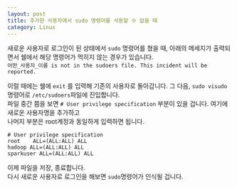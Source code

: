 ```yaml
---
layout: post
title: 추가한 사용자에서 sudo 명령어를 사용할 수 없을 때
category: Linux
---
```


새로운 사용자로 로그인이 된 상태에서 `sudo` 명령어를 쳤을 때, 아래의 메세지가 출력되면서 쉘에서 해당 명령어가 먹히지 않는 경우가 있습니다.  
```어떤_사용자_이름 is not in the sudoers file. This incident will be reported.```  

이럴 때에는 쉘에 `exit` 를 입력해 기존의 사용자로 돌아갑니다. 그 다음, `sudo visudo`명령어로 `/etc/sudoers`파일에 진입합니다.  
파일 중간 쯤을 보면 `# User privilege specification` 부분이 있을 겁니다. 여기에 새로운 사용자명을 추가하고  
나머지 부분은 root계정과 동일하게 입력하면 됩니다.
```
# User privilege specification
root    ALL=(ALL:ALL) ALL
hadoop ALL=(ALL:ALL) ALL
sparkuser ALL=(ALL:ALL) ALL
```
이제 파일을 저장, 종료합니다.  
다시 새로운 사용자로 로그인을 해보면 `sudo`명령어가 인식될 겁니다.
